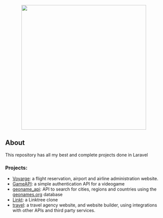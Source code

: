 <p align="center"><img  src="https://res.cloudinary.com/dtfbvvkyp/image/upload/v1566331377/laravel-logolockup-cmyk-red.svg"  width="400"></p>

## About

This repository has all my best and complete projects done in Laravel

### Projects:

 - [Voyarge](https://github.com/cativo23/Laravel_Projects/tree/master/Voyarge): a flight reservation, airport and airline administration website.
 - [GameAPI](https://github.com/cativo23/Laravel_Projects/tree/master/GameAPI): a simple authentication API for a videogame
 - [geoname_api](https://github.com/cativo23/Laravel_Projects/tree/master/geoname_api): API to search for cities, regions and countries using the [geonames.org](geonames.org) database
 - [Linkt](https://github.com/cativo23/Laravel_Projects/tree/master/linkt): a Linktree clone
 - [travel](https://github.com/cativo23/Laravel_Projects/tree/master/travel): a travel agency website, and website builder, using integrations with other APIs and third party services.
